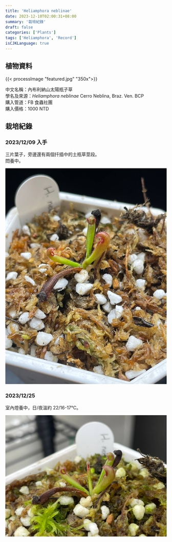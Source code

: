 ```yaml
---
title: 'Heliamphora neblinae'
date: 2023-12-10T02:00:31+08:00
summary: '栽培紀錄'
draft: false
categories: ['Plants']
tags: ['Heliamphora', 'Record']
isCJKLanguage: true
---
```


## 植物資料

{{< processImage "featured.jpg" "350x">}}

中文名稱：內布利納山太陽瓶子草  
學名及來源：*Heliamphora neblinae* Cerro Neblina, Braz. Ven. BCP  
購入管道：FB 食蟲社團  
購入價格：1000 NTD  

## 栽培紀錄

### 2023/12/09 入手

三片葉子，旁邊還有兩個扦插中的土瓶草莖段。  
悶養中。  

![2023-12-09](./images/2023-12-09.jpg)

### 2023/12/25

室內燈養中，日/夜溫約 22/16-17℃。  

![2023-12-25](./images/2023-12-25.jpg)
